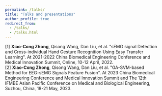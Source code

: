 ```yaml
---
permalink: /talks/
title: "Talks and presentations"
author_profile: true
redirect_from: 
  - /talks/
  - /talks.html
---
```


[1] **Xiao-Cong Zhong**, Qisong Wang, Dan Liu, et al. "sEMG signal Detection and Cross-individual Hand Gesture Recognition Using Easy Transfer Learning". At 2021-2022 China Biomedical Engineering Conference and Medical Innovation Summit, Online, 10-12 April, 2022.  
[2] **Xiao-Cong Zhong**, Qisong Wang, Dan Liu, et al. "GA-SVM-based Method for EEG-sEMG Signals Feature Fusion". At 2023 China Biomedical Engineering Conference and Medical Innovation Summit and The 12th IFMBE Asian Pacific Conference on Medical and Biological Engineering, Suzhou, China, 18-21 May, 2023. 
